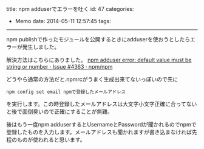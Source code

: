 title: npm adduserでエラーを吐く
id: 47
categories:
  - Memo
date: 2014-05-11 12:57:45
tags:
---
npm publishで作ったモジュールを公開するときにadduserを使おうとしたらエラーが発生しました。

<!--more-->

解決方法はこちらにありました。
[npm adduser error: default value must be string or number · Issue #4363 · npm/npm](https://github.com/npm/npm/issues/4363)

どうやら通常の方法だと.npmrcがうまく生成出来てないっぽいので先に

`npm config set email npmで登録したメールアドレス`

を実行します。この時登録したメールアドレスは大文字小文字正確に合ってないと後で面倒臭いので正確にすることが無難。

後はもう一度npm adduserするとUsernameとPasswordが聞かれるのでnpmで登録したものを入力します。メールアドレスも聞かれますが書き込まなければ先程のものが使われると思います。